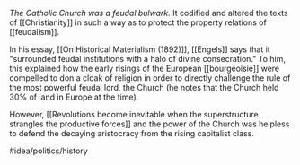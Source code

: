 *The Catholic Church was a feudal bulwark.* It codified and altered the texts of [[Christianity]] in such a way as to protect the property relations of [[feudalism]]. 

In his essay, [[On Historical Materialism (1892)]], [[Engels]] says that it "surrounded feudal institutions with a halo of divine consecration." To him, this explained how the early risings of the European [[bourgeoisie]] were compelled to don a cloak of religion in order to directly challenge the rule of the most powerful feudal lord, the Church (he notes that the Church held 30% of land in Europe at the time).

However, [[Revolutions become inevitable when the superstructure strangles the productive forces]] and the power of the Church was helpless to defend the decaying aristocracy from the rising capitalist class. 

#idea/politics/history 